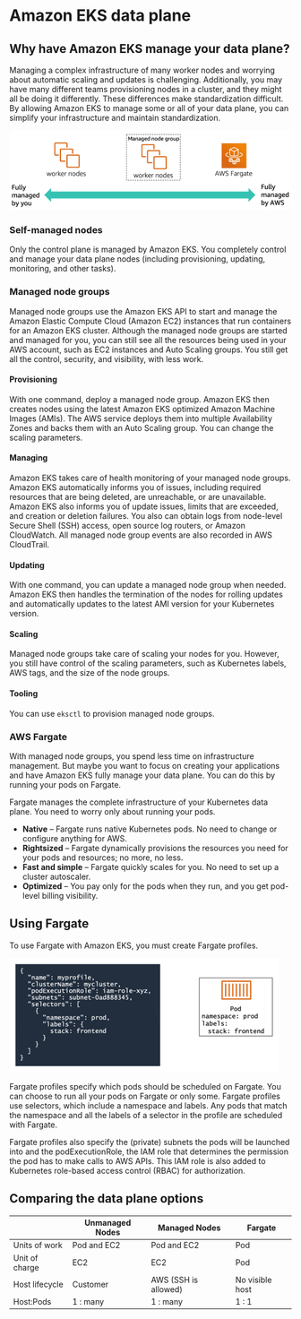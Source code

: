 # Amazon EKS data plane

## Why have Amazon EKS manage your data plane?

Managing a complex infrastructure of many worker nodes and worrying about automatic scaling and updates is 
challenging. Additionally, you may have many different teams provisioning nodes in a cluster, and they might all be 
doing it differently. These differences make standardization difficult. By allowing Amazon EKS to manage some or all of 
your data plane, you can simplify your infrastructure and maintain standardization.

![aws-eks-management.png](imgs/aws-eks-management.png)

### Self-managed nodes

Only the control plane is managed by Amazon EKS. You completely control and manage your data plane nodes (including 
provisioning, updating, monitoring, and other tasks).


### Managed node groups

Managed node groups use the Amazon EKS API to start and manage the Amazon Elastic Compute Cloud (Amazon EC2) instances 
that run containers for an Amazon EKS cluster. Although the managed node groups are started and managed for you, you can 
still see all the resources being used in your AWS account, such as EC2 instances and Auto Scaling groups. You still get 
all the control, security, and visibility, with less work.


#### Provisioning

With one command, deploy a managed node group. Amazon EKS then creates nodes using the latest Amazon EKS optimized 
Amazon Machine Images (AMIs). The AWS service deploys them into multiple Availability Zones and backs them with an Auto 
Scaling group. You can change the scaling parameters.


#### Managing

Amazon EKS takes care of health monitoring of your managed node groups. Amazon EKS automatically informs you of issues, 
including required resources that are being deleted, are unreachable, or are unavailable. Amazon EKS also informs you of 
update issues, limits that are exceeded, and creation or deletion failures. You also can obtain logs from node-level 
Secure Shell (SSH) access, open source log routers, or Amazon CloudWatch. All managed node group events are also 
recorded in AWS CloudTrail.


#### Updating

With one command, you can update a managed node group when needed. Amazon EKS then handles the termination of the nodes 
for rolling updates and automatically updates to the latest AMI version for your Kubernetes version.


#### Scaling

Managed node groups take care of scaling your nodes for you. However, you still have control of the scaling parameters, 
such as Kubernetes labels, AWS tags, and the size of the node groups.


#### Tooling

You can use `eksctl` to provision managed node groups.


### AWS Fargate

With managed node groups, you spend less time on infrastructure management. But maybe you want to focus on creating 
your applications and have Amazon EKS fully manage your data plane. You can do this by running your pods on Fargate.

Fargate manages the complete infrastructure of your Kubernetes data plane. You need to worry only about running your 
pods.

* **Native** – Fargate runs native Kubernetes pods. No need to change or configure anything for AWS.
* **Rightsized** – Fargate dynamically provisions the resources you need for your pods and resources; no more, no less.
* **Fast and simple** – Fargate quickly scales for you. No need to set up a cluster autoscaler.
* **Optimized** – You pay only for the pods when they run, and you get pod-level billing visibility.



## Using Fargate

To use Fargate with Amazon EKS, you must create Fargate profiles.

![aws-fargate-profiles.png](imgs/aws-fargate-profiles.png)

Fargate profiles specify which pods should be scheduled on Fargate. You can choose to run all your pods on Fargate or 
only some. Fargate profiles use selectors, which include a namespace and labels. Any pods that match the namespace and 
all the labels of a selector in the profile are scheduled with Fargate.

Fargate profiles also specify the (private) subnets the pods will be launched into and the podExecutionRole, the IAM 
role that determines the permission the pod has to make calls to AWS APIs. This IAM role is also added to Kubernetes 
role-based access control (RBAC) for authorization.



## Comparing the data plane options

|                | Unmanaged Nodes | Managed Nodes        | Fargate         |
|----------------|-----------------|----------------------|-----------------|
| Units of work  | Pod and EC2     | Pod and EC2          | Pod             |
| Unit of charge | EC2             | EC2                  | Pod             |
| Host lifecycle | Customer        | AWS (SSH is allowed) | No visible host |
| Host:Pods      | 1 : many        | 1 : many             | 1 : 1           |

